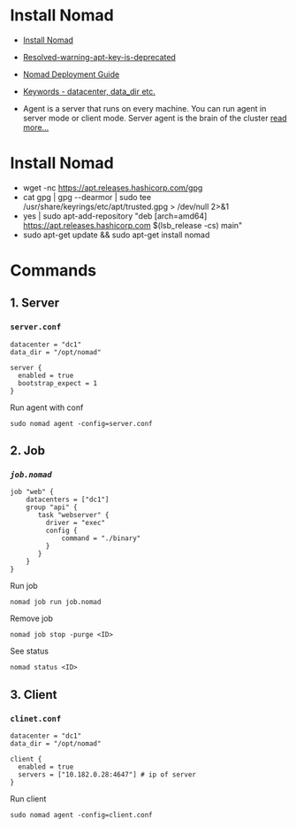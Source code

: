
# Install Nomad
- [Install Nomad](https://www.nomadproject.io/docs/install)
- [Resolved-warning-apt-key-is-deprecated](https://tecadmin.net/resolved-warning-apt-key-is-deprecated/)

- [Nomad Deployment Guide](https://learn.hashicorp.com/tutorials/nomad/production-deployment-guide-vm-with-consul#start-nomad)
- [Keywords - datacenter, data_dir etc.](https://www.nomadproject.io/docs/configuration)
- Agent is a server that runs on every machine. You can run agent in server mode or client mode. Server agent is the brain of the cluster [read more...](https://circleci.com/docs/2.0/nomad/)

# Install Nomad
-  wget -nc https://apt.releases.hashicorp.com/gpg
- cat gpg | gpg --dearmor | sudo tee /usr/share/keyrings/etc/apt/trusted.gpg > /dev/null 2>&1
- yes | sudo apt-add-repository "deb [arch=amd64] https://apt.releases.hashicorp.com $(lsb_release -cs) main"
- sudo apt-get update && sudo apt-get install nomad

# Commands
## 1. Server
### `server.conf`
```
datacenter = "dc1"
data_dir = "/opt/nomad"

server {
  enabled = true
  bootstrap_expect = 1
}
```
Run agent with conf
```
sudo nomad agent -config=server.conf
```
## 2. Job
### _`job.nomad`_
```
job "web" {
    datacenters = ["dc1"]
    group "api" {
       task "webserver" {
         driver = "exec"
         config {
             command = "./binary"
         }
       }
    }
}
```
Run job
```
nomad job run job.nomad
```
Remove job
```
nomad job stop -purge <ID>
```
See status
```
nomad status <ID>
```
## 3. Client
### `clinet.conf`
```
datacenter = "dc1"
data_dir = "/opt/nomad"

client {
  enabled = true
  servers = ["10.182.0.28:4647"] # ip of server
}
```
Run client
```
sudo nomad agent -config=client.conf
```
